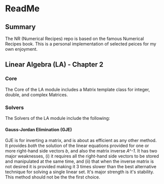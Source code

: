 # ReadMe

## Summary
The NR (Numerical Recipes) repo is based on the famous Numerical Recipes book.
This is a personal implementation of selected peices for my own enjoyment.

## Linear Algebra (LA) - Chapter 2
### Core
The Core of the LA module includes a Matrix template class for integer, double, 
and complex Matrices.
### Solvers
The Solvers of the LA module include the following:
#### Gauss-Jordan Elimination (GJE)
GJE is for inverting a matrix, and is about as efficient as any other method. 
It provides *both* the solution of the linear equations provided for one or 
more right-hand side vectors *b*, and also the matrix inverse *A^-1*. It has
two major weaknesses, (i) it requires all the right-hand side vectors to be 
stored and manipulated at the same time, and (ii) that when the inverse matrix 
is not desired it is provided making it 3 times slower than the best alternative
technique for solving a single linear set. It's major strength is it's stability.
This method should not be the the first choice.
